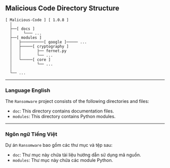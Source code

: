 ## Malicious Code Directory Structure

```
[ Malicious-Code ] [ 1.0.8 ]
  │
  ├──[ docs ]
  │     └─── ...
  ├──[ modules ]
  │   ├──────────[ google ]───── ...
  │   ├─────[ cryptography ]       
  │   │       ├── fernet.py      
  │   │       └── ...            
  │   └─────[ core ]        
  │           └── ...   
  │
  └── ...
```
---
### Language English

The `Ransomware` project consists of the following directories and files:

- `doc`: This directory contains documentation files.
- `modules`: This directory contains Python modules.
---
### Ngôn ngữ Tiếng Việt

Dự án `Ransomware` bao gồm các thư mục và tệp sau:

- `doc`: Thư mục này chứa tài liệu hướng dẫn sử dụng mã nguồn.
- `modules`: Thư mục này chứa các module Python.